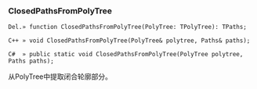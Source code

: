 ### **ClosedPathsFromPolyTree**

```
Del.» function ClosedPathsFromPolyTree(PolyTree: TPolyTree): TPaths;

C++ » void ClosedPathsFromPolyTree(PolyTree& polytree, Paths& paths);

C#  » public static void ClosedPathsFromPolyTree(PolyTree polytree, Paths paths);
```

从PolyTree中提取闭合轮廓部分。